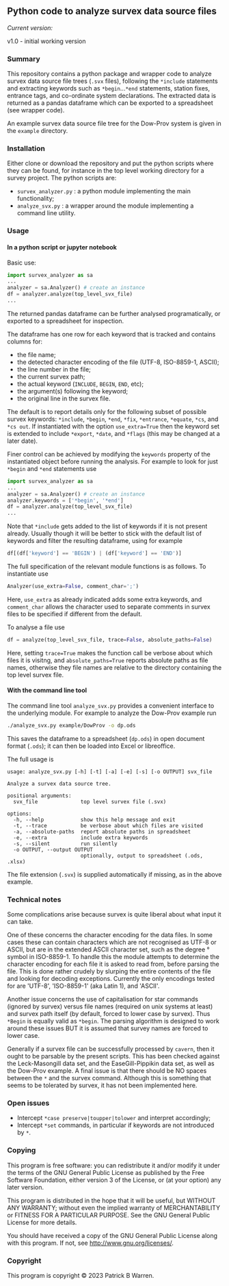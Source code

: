 ## Python code to analyze survex data source files

_Current version:_

v1.0 - initial working version

### Summary

This repository contains a python package and wrapper code to analyze
survex data source file trees (`.svx` files), following the `*include`
statements and extracting keywords such as `*begin`...`*end`
statements, station fixes, entrance tags, and co-ordinate system
declarations.  The extracted data is returned as a pandas dataframe
which can be exported to a spreadsheet (see wrapper code).

An example survex data source file tree for the Dow-Prov system is
given in the `example` directory.

### Installation

Either clone or download the repository and put the python scripts
where they can be found, for instance in the top level working
directory for a survey project. The python scripts are:

* `survex_analyzer.py` : a python module implementing the main functionality;
* `analyze_svx.py` : a wrapper around the module implementing a command line utility.

### Usage

#### In a python script or jupyter notebook

Basic use:
```python
import survex_analyzer as sa
...
analyzer = sa.Analyzer() # create an instance
df = analyzer.analyze(top_level_svx_file)
...
```
The returned pandas dataframe can be further analysed programatically,
or exported to a spreadsheet for inspection.

The dataframe has one row for each keyword that is tracked and contains columns for:

* the file name;
* the detected character encoding of the file (UTF-8, ISO-8859-1, ASCII);
* the line number in the file;
* the current survex path;
* the actual keyword (`INCLUDE`, `BEGIN`, `END`, etc);
* the argument(s) following the keyword;
* the original line in the survex file.

The default is to report details only for the following subset of
possible survex keywords: `*include`, `*begin`, `*end`, `*fix`, `*entrance`,
`*equate`, `*cs`, and `*cs out`.  If instantiated with the option
`use_extra=True` then the keyword set is extended to include
`*export`, `*date`, and `*flags` (this may be changed at a later date).

Finer control can be achieved by modifying the `keywords`
property of the instantiated object before running the analysis.  For
example to look for just `*begin` and `*end` statements use
```python
import survex_analyzer as sa
...
analyzer = sa.Analyzer() # create an instance
analyzer.keywords = ['*begin', '*end']
df = analyzer.analyze(top_level_svx_file)
...
```
Note that `*include` gets added to the list of keywords if it is not
present already.  Usually though it will be better to stick with the
default list of keywords and filter the resulting dataframe, using
for example
```python
df[(df['keyword'] == 'BEGIN') | (df['keyword'] == 'END')]
```

The full specification of the relevant module functions is as follows.  To instantiate use

```python
Analyzer(use_extra=False, comment_char=';')
```
Here, `use_extra` as already indicated adds some extra keywords,
and `comment_char` allows the character used to separate comments in
survex files to be specified if different from the default.

To analyse a file use
```python
df = analyze(top_level_svx_file, trace=False, absolute_paths=False)
```
Here, setting `trace=True` makes the function call be verbose about
which files it is visitng, and `absolute_paths=True` reports absolute
paths as file names, otherwise they file names are relative to the
directory containing the top level survex file.

#### With the command line tool

The command line tool `analyze_svx.py` provides a convenient interface
to the underlying module.  For example to analyze the Dow-Prov example
run
```bash
./analyze_svx.py example/DowProv -o dp.ods
```
This saves the dataframe to a spreadsheet (`dp.ods`) in open document format
(`.ods`); it can then be loaded into Excel or libreoffice.

The full usage is

```
usage: analyze_svx.py [-h] [-t] [-a] [-e] [-s] [-o OUTPUT] svx_file

Analyze a survex data source tree.

positional arguments:
  svx_file              top level survex file (.svx)

options:
  -h, --help            show this help message and exit
  -t, --trace           be verbose about which files are visited
  -a, --absolute-paths  report absolute paths in spreadsheet
  -e, --extra           include extra keywords
  -s, --silent          run silently
  -o OUTPUT, --output OUTPUT
                        optionally, output to spreadsheet (.ods, .xlsx)
```
The file extension (`.svx`) is supplied automatically if missing, as
in the above example.

### Technical notes

Some complications arise because survex is quite liberal about what
input it can take.

One of these concerns the character encoding for the data files.  In
some cases these can contain characters which are not recognised as
UTF-8 or ASCII, but are in the extended ASCII character set, such as
the degree &deg; symbol in ISO-8859-1.  To handle this the module
attempts to determine the character encoding for each file it is asked
to read from, before parsing the file.  This is done rather crudely by
slurping the entire contents of the file and looking for decoding
exceptions.  Currently the only encodings tested for are 'UTF-8',
'ISO-8859-1' (aka Latin 1), and 'ASCII'.

Another issue concerns the use of capitalisation for star commands
(ignored by survex) versus file names (required on unix systems at
least) and survex path itself (by default, forced to lower case by
survex).  Thus `*Begin` is equally valid as `*begin`.  The parsing
algorithm is designed to work around these issues BUT it is assumed
that survey names are forced to lower case.

Generally if a survex file can be successfully processed by `cavern`,
then it ought to be parsable by the present scripts.  This has been
checked against the Leck-Masongill data set, and the EaseGill-Pippikin
data set, as well as the Dow-Prov example.  A final issue is that
there should be NO spaces between the `*` and the survex command.
Although this is something that seems to be tolerated by survex, it
has not been implemented here.

### Open issues

* Intercept `*case preserve|toupper|tolower` and interpret accordingly;
* Intercept `*set` commands, in particular if keywords are not introduced by `*`.

### Copying

This program is free software: you can redistribute it and/or modify
it under the terms of the GNU General Public License as published by
the Free Software Foundation, either version 3 of the License, or
(at your option) any later version.

This program is distributed in the hope that it will be useful, but
WITHOUT ANY WARRANTY; without even the implied warranty of
MERCHANTABILITY or FITNESS FOR A PARTICULAR PURPOSE.  See the GNU
General Public License for more details.

You should have received a copy of the GNU General Public License
along with this program.  If not, see
<http://www.gnu.org/licenses/>.

### Copyright

This program is copyright &copy; 2023 Patrick B Warren.  
